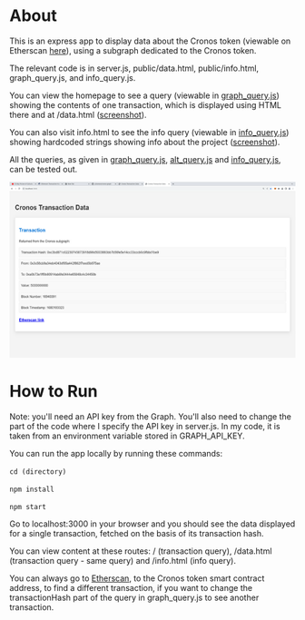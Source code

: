 # About

This is an express app to display data about the Cronos token (viewable on Etherscan [here](https://etherscan.io/address/0xA0b73E1Ff0B80914AB6fe0444E65848C4C34450b)), using a subgraph dedicated to the Cronos token.

The relevant code is in server.js, public/data.html, public/info.html, graph_query.js, and info_query.js.

You can view the homepage to see a query (viewable in [graph_query.js](https://github.com/julianeon/cronos-graph/blob/main/graph_query.js)) showing the contents of one transaction, which is displayed using HTML there and at /data.html ([screenshot](tx_page.png)).

You can also visit info.html to see the info query (viewable in [info_query.js](https://github.com/julianeon/cronos-graph/blob/main/info_query.js)) showing hardcoded strings showing info about the project ([screenshot](info_page.png)).

All the queries, as given in [graph_query.js](graph_query.js), [alt_query.js](https://github.com/julianeon/cronos-graph/blob/main/alt_query.js) and [info_query.js](https://github.com/julianeon/cronos-graph/blob/main/info_query.js), can be tested out.

![screen output](cronos_graph.png)

# How to Run

Note: you'll need an API key from the Graph. You'll also need to change the part of the code where I specify the API key in server.js. In my code, it is taken from an environment variable stored in GRAPH_API_KEY.

You can run the app locally by running these commands:

`cd (directory)`

`npm install`

`npm start`

Go to localhost:3000 in your browser and you should see the data displayed for a single transaction, fetched on the basis of its transaction hash.

You can view content at these routes: / (transaction query), /data.html (transaction query - same query) and /info.html (info query).

You can always go to [Etherscan](https://etherscan.io/address/0xA0b73E1Ff0B80914AB6fe0444E65848C4C34450b), to the Cronos token smart contract address, to find a different transaction, if you want to change the transactionHash part of the query in graph_query.js to see another transaction.
